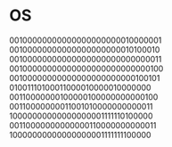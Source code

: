 # OS

00100000000000000000000010000001
00100000000000000000000010100010
00100000000000000000000000000011
00100000000000000000000000000100
00100000000000000000000000100101
01001110100011000010000010000000
00110000000100000100000000000100
00110000000011001010000000000011
10000000000000000001111110100000
00110000000000000110000000000011
10000000000000000001111111100000
